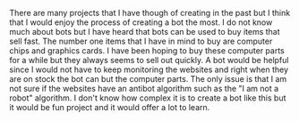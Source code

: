 There are many projects that I have though of creating in the past but I think that I would enjoy the process of creating a bot the most. I do not know much about bots but I have heard that bots can be used to buy items that sell fast. The number one items that I have in mind to buy are computer chips and graphics cards. I have been hoping to buy these computer parts for a while but they always seems to sell out quickly. A bot would be helpful since I would not have to keep monitoring the websites and right when they are on stock the bot can but the computer parts. The only issue is that I am not sure if the websites have an antibot algorithm such as the "I am not a robot" algorithm. I don't know how complex it is to create a bot like this but it would be fun project and it would offer a lot to learn.